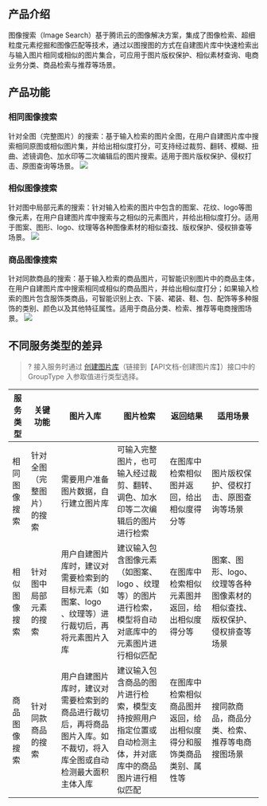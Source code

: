 ## 产品介绍
图像搜索（Image Search）基于腾讯云的图像解决方案，集成了图像检索、超细粒度元素挖掘和图像匹配等技术，通过以图搜图的方式在自建图片库中快速检索出与输入图片相同或相似的图片集合，可应用于图片版权保护、相似素材查询、电商业务分类、商品检索与推荐等场景。

## 产品功能
### 相同图像搜索
针对全图（完整图片）的搜索：基于输入检索的图片全图，在用户自建图片库中搜索相同原图或相似图片集，并给出相似度打分，可支持经过裁剪、翻转、模糊、扭曲、滤镜调色、加水印等二次编辑后的图片搜索。适用于图片版权保护、侵权打击、原图查询等场景。
![](https://qcloudimg.tencent-cloud.cn/raw/974257efd6c8cac95fd9317df030cc83.png)
### 相似图像搜索
针对图中局部元素的搜索：针对输入检索的图片中包含的图案、花纹、logo等图像元素，在用户自建图片库中搜索与之相似的元素图片，并给出相似度打分。适用于图案、图形、logo、纹理等各种图像素材的相似查找、版权保护、侵权排查等场景。
![](https://qcloudimg.tencent-cloud.cn/raw/c4312cbe95c69252fdc27fc9973c9637.png)
### 商品图像搜索
针对同款商品的搜索：基于输入检索的商品图片，可智能识别图片中的商品主体，在用户自建图片库中搜索相同或相似的商品图片，并给出相似度打分；如果输入检索的图片包含服饰类商品，可智能识别上衣、下装、裙装、鞋、包、配饰等多种服饰的类别、颜色以及其他特征属性。适用于商品分类、检索、推荐等电商搜图场景。
![](https://qcloudimg.tencent-cloud.cn/raw/be0eafd4b8ab9fcd013d63889bee47d5.png)



[](id:m1)

## 不同服务类型的差异

>? 接入服务时通过 [创建图片库]()（链接到【API文档-创建图片库】）接口中的 GroupType 入参取值进行类型选择。


| 服务类型     | 关键功能                   | 图片入库                                                     | 图片检索                                                     | 返回结果                                                     | 适用场景                                                     |
| ------------ | -------------------------- | ------------------------------------------------------------ | ------------------------------------------------------------ | ------------------------------------------------------------ | ------------------------------------------------------------ |
| 相同图像搜索 | 针对全图（完整图片）的搜索 | 需要用户准备图片数据，自行建立图片库                         | 可输入完整图片，也可输入经过裁剪、翻转、调色、加水印等二次编辑后的图片进行检索 | 在图库中检索相似图并返回，给出相似度得分等                   | 图片版权保护、侵权打击、原图查询等场景                       |
| 相似图像搜索 | 针对图中局部元素的搜索     | 用户自建图片库时，建议对需要检索到的目标元素（如图案、logo 、纹理等）进行裁切后，再将元素图片入库 | 建议输入包含图像元素（如图案、logo 、纹理等）的图片进行检索，模型将自动对底库中的元素图片进行相似匹配 | 在图库中检索相似元素图并返回，给出相似度得分等               | 图案、图形、logo、纹理等各种图像素材的相似查找、版权保护、侵权排查等场景 |
| 商品图像搜索 | 针对同款商品的搜索         | 用户自建图片库时，建议对需要检索到的商品进行裁切后，再将商品图片入库。如不裁切，将入库全图或自动检测最大面积主体入库 | 建议输入包含商品的图片进行检索，模型支持按照用户指定位置或自动检测主体，并对底库中的商品图片进行相似匹配 | 在图库中检索相似商品图并返回，给出相似度得分和服饰类商品类别、属性等 | 搜同款商品，商品分类、检索、推荐等电商搜图场景               |